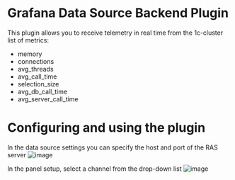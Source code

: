 # Grafana Data Source Backend Plugin
This plugin allows you to receive telemetry in real time from the 1с-cluster
list of metrics:
  - memory
  - connections 
  - avg_threads
  - avg_call_time
  - selection_size
  - avg_db_call_time
  - avg_server_call_time
  
# Configuring and using the plugin 

In the data source settings you can specify the host and port of the RAS server 
![image](https://user-images.githubusercontent.com/18016416/151783598-9edbaa47-32a0-410c-934e-19ae81168362.png)

In the panel setup, select a channel from the drop-down list
![image](https://user-images.githubusercontent.com/18016416/151783709-39318db4-aae3-4ca6-b10a-23dd669f8f0d.png)
